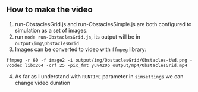 ## How to make the video

1. run-ObstaclesGrid.js and run-ObstaclesSimple.js are both configured to simulation as a set of images.
2. run `node run-ObstaclesGrid.js`, its output will be in `output\img\ObstaclesGrid`
3. Images can be converted to video with `ffmpeg` library:
```
ffmpeg -r 60 -f image2 -i output/img/ObstaclesGrid/Obstacles-t%d.png -vcodec libx264 -crf 25 -pix_fmt yuv420p output/mp4/ObstaclesGrid.mp4
```
4. As far as I understand with `RUNTIME` parameter in `simsettings`  we can change video duration
